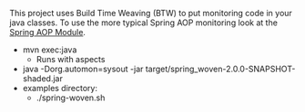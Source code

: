 This project uses Build Time Weaving (BTW) to put monitoring code in your java classes. To use the more typical Spring AOP monitoring 
look at the [Spring AOP Module](https://github.com/stevensouza/automon/tree/master/spring_aop).
- mvn exec:java 
  - Runs with aspects
- java -Dorg.automon=sysout -jar target/spring_woven-2.0.0-SNAPSHOT-shaded.jar
- examples directory:
  - ./spring-woven.sh